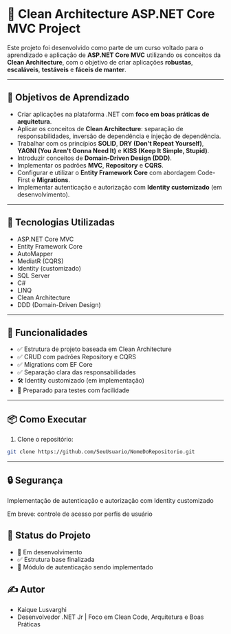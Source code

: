 # 🧼 Clean Architecture ASP.NET Core MVC Project

Este projeto foi desenvolvido como parte de um curso voltado para o aprendizado e aplicação de **ASP.NET Core MVC** utilizando os conceitos da **Clean Architecture**, com o objetivo de criar aplicações **robustas**, **escaláveis**, **testáveis** e **fáceis de manter**.

---

## 🧠 Objetivos de Aprendizado

- Criar aplicações na plataforma .NET com **foco em boas práticas de arquitetura**.
- Aplicar os conceitos de **Clean Architecture**: separação de responsabilidades, inversão de dependência e injeção de dependência.
- Trabalhar com os princípios **SOLID**, **DRY (Don't Repeat Yourself)**, **YAGNI (You Aren't Gonna Need It)** e **KISS (Keep It Simple, Stupid)**.
- Introduzir conceitos de **Domain-Driven Design (DDD)**.
- Implementar os padrões **MVC**, **Repository** e **CQRS**.
- Configurar e utilizar o **Entity Framework Core** com abordagem Code-First e **Migrations**.
- Implementar autenticação e autorização com **Identity customizado** (em desenvolvimento).

---



## 🔧 Tecnologias Utilizadas

- ASP.NET Core MVC
- Entity Framework Core
- AutoMapper
- MediatR (CQRS)
- Identity (customizado)
- SQL Server
- C#
- LINQ
- Clean Architecture
- DDD (Domain-Driven Design)

---

## 🚀 Funcionalidades

- ✅ Estrutura de projeto baseada em Clean Architecture
- ✅ CRUD com padrões Repository e CQRS
- ✅ Migrations com EF Core
- ✅ Separação clara das responsabilidades
- 🛠️ Identity customizado (em implementação)
- 🧪 Preparado para testes com facilidade

---

## 📦 Como Executar

1. Clone o repositório:
```bash
git clone https://github.com/SeuUsuario/NomeDoRepositorio.git
```
---
## 🔒 Segurança
Implementação de autenticação e autorização com Identity customizado

Em breve: controle de acesso por perfis de usuário

## 📌 Status do Projeto
- 🚧 Em desenvolvimento
- ✅ Estrutura base finalizada
- 🔐 Módulo de autenticação sendo implementado

## ✍️ Autor
- Kaique Lusvarghi
- Desenvolvedor .NET Jr | Foco em Clean Code, Arquitetura e Boas Práticas
